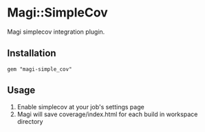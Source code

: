 # Magi::SimpleCov
Magi simplecov integration plugin.

## Installation
```
gem "magi-simple_cov"
```

## Usage
1. Enable simplecov at your job's settings page
2. Magi will save coverage/index.html for each build in workspace directory
